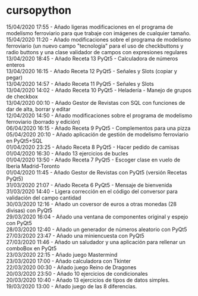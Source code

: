 # cursopython
15/04/2020 17:55 - Añado ligeras modificaciones en el programa de modelismo ferroviario para que trabaje con imágenes de cualquier tamaño. <br/>
15/04/2020 11:20 - Añado modificaciones sobre el programa de modelismo ferroviario (un nuevo campo "tecnología" para el uso de checkbuttons y radio buttons y una clase validador de campos con expresiones regulares <br/>
13/04/2020 18:45 - Añado Receta 13 PyQt5 - Calculadora de números enteros <br/>
13/04/2020 16:15 - Añado Receta 12 PyQt5 - Señales y Slots (copiar y pegar) <br/>
13/04/2020 14:57 - Añado Receta 11 PyQt5 - Señales y Slots <br/>
13/04/2020 14:02 - Añado Receta 10 PyQt5 - Heladería - Manejo de grupos de checkbox <br/>
13/04/2020 00:10 - Añado Gestor de Revistas con SQL con funciones de dar de alta, borrar y editar <br/>
12/04/2020 14:50 - Añado modificaciones sobre el programa de modelismo ferroviario (borrado y edición) <br/>
06/04/2020 16:15 - Añado Receta 9 PyQt5 - Complementos para una pizza <br/>
05/04/2020 20:10 - Añado aplicación de gestión de modelismo ferroviario en PyQt5+SQL <br/>
01/04/2020 23:25 - Añado Receta 8 PyQt5 - Hacer pedido de camisas <br/>
01/04/2020 16:30 - Añado 13 ejercicios de bucles <br/>
01/04/2020 13:50 - Añado Receta 7 PyQt5 - Escoger clase en vuelo de Iberia Madrid-Toronto <br/>
01/04/2020 11:45 - Añado Gestor de Revistas con PyQt5 (versión Recetas PyQt5) <br/>
31/03/2020 21:07 - Añado Receta 6 PyQt5 - Mensaje de bienvenida  <br/>
31/03/2020 14:40 - Ligera corrección en el código del conversor para validación del campo cantidad <br/>
30/03/2020 12:16 - Añado un coversor de euros a otras monedas (28 divisas) con PyQt5 </br>
29/03/2020 16:04 - Añado una ventana de componentes original y espejo con PyQt5 <br/>
28/03/2020 12:40 - Añado un generador de números aleatorio con PyQt5 <br/>
27/03/2020 23:47 - Añado una miniencuesta con PyQt5 <br/>
27/03/2020 11:46 - Añado un saludador y una aplicación para rellenar un comboBox en PyQt5 <br/>
23/03/2020 22:15 - Añado juego Mastermind <br/>
23/03/2020 17:00 - Añado calculadora con Tkinter <br/>
22/03/2020 00:30 - Añado juego Reino de Dragones <br/>
20/03/2020 23:50 - Añado 10 ejercicios de condicionales <br/>
20/03/2020 10:40 - Añado 13 ejercicios de tipos de datos simples. <br/>
19/03/2020 13:00 - Añado juego de las 8 diferencias.
